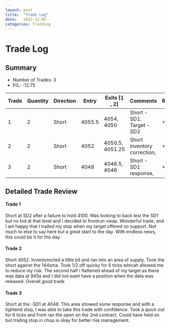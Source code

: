 ```yaml
---
layout: post
title:  "Trade Log"
date:   2022-12-05 
categories: TradeLog
---
```

# Trade Log
## Summary
- Number of Trades: 3
- P/L: -12.75

| Trade | Quantity | Direction | Entry  | Exits [1 , 2]   | Comments                    | Result |
|-------|----------|-----------|--------|-----------------|-----------------------------|--------|
| 1     | 2        | Short     | 4055.5 | 4054, 4050      | Short -SD1. Target -SD2     | +7     |
| 2     | 2        | Short     | 4052   | 4050.5, 4051.25 | Short inventory correction, | +2.25  |
| 3     | 2        | Short     | 4048   | 4046.5, 4046 | Short -SD1 response, | +3.5  |


## Detailed Trade Review

#### Trade 1
Short at SD2 after a failure to hold 4100. Was looking to back test the SD1 but no bid at that level and I decided to frontrun vwap. Wonderful trade, and I am happy that I trailed my stop when my target offered no support. Not much to else to say here but a great start to the day. With endless news, this could be it for the day. 

#### Trade 2
Short 4052. Inventorected a little bit and ran into an area of supply. Took the short against the 144sma. Took 1/2 off quicky for 6 ticks whicah allowed me to reduce my risk. The second half i flattened ahead of my target as there was data at 945a and I did not want have a position when the data was released.  Overall good trade

#### Trade 3
Short at the -SD1 at 4048. This area showed some response and with a tightend stop, I was able to take this trade with confidence. Took a quick out for 6 ticks and front ran the open on the 2nd contract. Could have held on but trailing stop in chop is okay for better risk management. 
